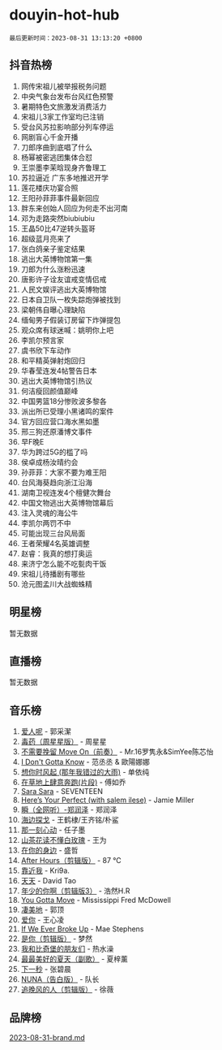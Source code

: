 # douyin-hot-hub

`最后更新时间：2023-08-31 13:13:20 +0800`

## 抖音热榜

1. 网传宋祖儿被举报税务问题
1. 中央气象台发布台风红色预警
1. 暑期特色文旅激发消费活力
1. 宋祖儿3家工作室均已注销
1. 受台风苏拉影响部分列车停运
1. 网剧盲心千金开播
1. 刀郎序曲到底唱了什么
1. 杨幂被密逃团集体合怼
1. 王崇墨李茉晗现身齐鲁理工
1. 苏拉逼近 广东多地推迟开学
1. 莲花楼庆功宴合照
1. 王阳孙菲菲事件最新回应
1. 胖东来创始人回应为何走不出河南
1. 邓为走路突然biubiubiu
1. 王晶50比47逆转头盔哥
1. 超级蓝月亮来了
1. 张白鸽亲子鉴定结果
1. 逃出大英博物馆第一集
1. 刀郎为什么涨粉迅速
1. 唐影许子诠友谊戒变情侣戒
1. 人民文娱评逃出大英博物馆
1. 日本自卫队一枚失踪炮弹被找到
1. 梁朝伟自曝心理缺陷
1. 缅甸男子假装订房留下炸弹提包
1. 观众席有球迷喊：姚明你上吧
1. 李凯尔预言家
1. 虞书欣下车动作
1. 和平精英弹射炮回归
1. 华春莹连发4帖警告日本
1. 逃出大英博物馆引热议
1. 何洁瘦回颜值巅峰
1. 中国男篮18分惨败波多黎各
1. 派出所已受理小黑诸鸣的案件
1. 官方回应营口海水黑如墨
1. 邢三狗还原潘博文事件
1. 早F晚E
1. 华为跨过5G的槛了吗
1. 侯卓成杨汝晴约会
1. 孙菲菲：大家不要为难王阳
1. 台风海葵趋向浙江沿海
1. 湖南卫视连发4个檀健次舞台
1. 中国文物逃出大英博物馆幕后
1. 注入灵魂的海公牛
1. 李凯尔两罚不中
1. 可能出现三台风局面
1. 王者荣耀4名英雄调整
1. 赵睿：我真的想打奥运
1. 来济宁怎么能不吃甏肉干饭
1. 宋祖儿待播剧有哪些
1. 沧元图孟川大战蜘蛛精

## 明星榜

暂无数据

## 直播榜

暂无数据

## 音乐榜

1. [爱人呢](https://sf3-cdn-tos.douyinstatic.com/obj/tos-cn-ve-2774/2041dc10f3c442f1992b439a00eaf2ba) - 郭采潔
1. [毒药（周星星版）](https://sf3-cdn-tos.douyinstatic.com/obj/tos-cn-ve-2774/oAXunb2JtDTQMcBfaEkg8Be5IhZQCmGByB0V33) - 周星星
1. [不需要挽留 Move On（前奏）](https://sf6-cdn-tos.douyinstatic.com/obj/tos-cn-ve-2774/ooCBhgCCkF4nExzQL9WZSUbitfA8IsDkgQIYhe) - Mr.16罗隽永&SimYee陈芯怡
1. [I Don't Gotta Know](https://sf6-cdn-tos.douyinstatic.com/obj/tos-cn-ve-2774/o8nCfgMGwCsAvgDe5bzzaDQDFf6ksAUxrlFC8J) - 范丞丞 & 歐陽娜娜
1. [想你时风起 (那年我错过的大雨)](https://sf3-cdn-tos.douyinstatic.com/obj/tos-cn-ve-2774/ooR7G8ftDMzIgnxa0HbReM4CZ74qknQABLtHB1) - 单依纯
1. [在草地上肆意奔跑(片段)](https://sf6-cdn-tos.douyinstatic.com/obj/tos-cn-ve-2774/8831d494742f45dabdfa8adb8b817259) - 傅如乔
1. [Sara Sara](https://sf3-cdn-tos.douyinstatic.com/obj/tos-cn-ve-2774/oAceDXU2gVHZCQFrkrYmX8e5tUBxQPb6Bmd2nF) - SEVENTEEN
1. [Here’s Your Perfect (with salem ilese)](https://sf3-cdn-tos.douyinstatic.com/obj/tos-cn-ve-2774/076b1576c6c546598f803fe53da388a7) - Jamie Miller
1. [瞬（全网听）-郑润泽](https://sf6-cdn-tos.douyinstatic.com/obj/tos-cn-ve-2774/o4Vb9eJZClCZTnRQYy0BRSeHGrDtrkrQgIBvQt) - 郑润泽
1. [海边探戈](https://sf6-cdn-tos.douyinstatic.com/obj/tos-cn-ve-2774/os9gE0VQCGqt6VQkZDyBBYvfSDY0QFe3vVmubn) - 王鹤棣/王齐铭/朴鲨
1. [那一刻心动](https://sf6-cdn-tos.douyinstatic.com/obj/tos-cn-ve-2774/4c0ed00133e3439592b4741c72acc6f3) - 任子墨
1. [山茶花读不懂白玫瑰](https://sf6-cdn-tos.douyinstatic.com/obj/tos-cn-ve-2774/osfn8B7DktrRHEPJgPCfDbw7QDQEkwC16BxZg9) - 王为
1. [在你的身边](https://sf3-cdn-tos.douyinstatic.com/obj/tos-cn-ve-2774/9dce2ee6c9f84c17a6d68458730d7ae8) - 盛哲
1. [After Hours（剪辑版）](https://sf3-cdn-tos.douyinstatic.com/obj/tos-cn-ve-2774/owgWztApWhImMFMpyEyQfAIyIusRBioqSgWk7T) - 87 ℃
1. [靠近我](https://sf3-cdn-tos.douyinstatic.com/obj/tos-cn-ve-2774/oMGCfQ3FZdrziXO1QC8zgfNXawBf91hGAIvUrY) - Kri9a.
1. [天天](https://sf3-cdn-tos.douyinstatic.com/obj/tos-cn-ve-2774/6b075c4856e34a60a1ef022c4a80dec5) - David Tao
1. [年少的你啊（剪辑版3）](https://sf6-cdn-tos.douyinstatic.com/obj/tos-cn-ve-2774/oo2vDGhzyAtN1QLfh5k1iBIpWAv2NOZQysM5tK) - 浩然H.R
1. [You Gotta Move](https://sf3-cdn-tos.douyinstatic.com/obj/tos-cn-ve-2774/a2b672af67514106b25cdfd6f1a8aad2) - Mississippi Fred McDowell
1. [凄美地](https://sf3-cdn-tos.douyinstatic.com/obj/tos-cn-ve-2774/oshF4RgFMhmTSa4jCaHNUXI0NetFtBBQBzBZdf) - 郭顶
1. [爱你](https://sf6-cdn-tos.douyinstatic.com/obj/tos-cn-ve-2774/738d8b240f1e4519b44cf31c84e02e24) - 王心凌
1. [If We Ever Broke Up](https://sf6-cdn-tos.douyinstatic.com/obj/tos-cn-ve-2774/o8onj5HDk0ImtBmO0URBfeyCDXQJMYkQ1gb8Zy) - Mae Stephens
1. [是你（剪辑版）](https://sf3-cdn-tos.douyinstatic.com/obj/tos-cn-ve-2774/46019dae783c4c969944217fe1cfafc4) - 梦然
1. [我和比奇堡的朋友们](https://sf6-cdn-tos.douyinstatic.com/obj/tos-cn-ve-2774/f0505db981ea4a6d91453a15924a82aa) - 热水澡
1. [最最美好的夏天（副歌）](https://sf3-cdn-tos.douyinstatic.com/obj/tos-cn-ve-2774/o4FMghDLZkPIkCutdrsXlbTHcaZztBfeCp9AFS) - 夏梓薰
1. [下一秒](https://sf3-cdn-tos.douyinstatic.com/obj/tos-cn-ve-2774/16eedda97153423db2501ff6373be86a) - 张碧晨
1. [NUNA（告白版）](https://sf6-cdn-tos.douyinstatic.com/obj/tos-cn-ve-2774/a65828cbd8ce41a78a430a58b49f4feb) - 队长
1. [追晚风的人（剪辑版）](https://sf3-cdn-tos.douyinstatic.com/obj/tos-cn-ve-2774/560835060af84ac29cd5c12e2a98f7eb) - 徐薇

## 品牌榜

[2023-08-31-brand.md](2023-08-31-brand.md)
